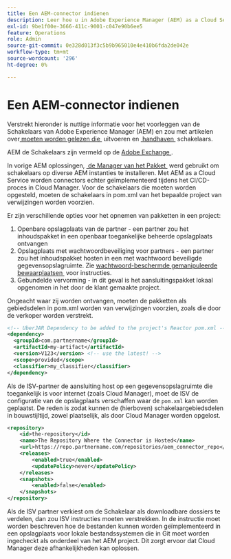 ```yaml
---
title: Een AEM-connector indienen
description: Leer hoe u in Adobe Experience Manager (AEM) as a Cloud Service op de juiste wijze naar connectors kunt verwijzen en deze kunt implementeren.
exl-id: 9be1f00e-3666-411c-9001-c047e90b6ee5
feature: Operations
role: Admin
source-git-commit: 0e328d013f3c5b9b965010e4e410b6fda2de042e
workflow-type: tm+mt
source-wordcount: '296'
ht-degree: 0%

---
```


# Een AEM-connector indienen

Verstrekt hieronder is nuttige informatie voor het voorleggen van de Schakelaars van Adobe Experience Manager (AEM) en zou met artikelen over [&#x200B; moeten worden gelezen die &#x200B;](implement.md) uitvoeren en [&#x200B; handhaven &#x200B;](maintain.md) schakelaars.

AEM de Schakelaars zijn vermeld op de [&#x200B; Adobe Exchange &#x200B;](https://partners.adobe.com/technologyprogram/experiencecloud.html).

In vorige AEM oplossingen, [&#x200B; de Manager van het Pakket &#x200B;](/help/implementing/developing/tools/package-manager.md) werd gebruikt om schakelaars op diverse AEM instanties te installeren. Met AEM as a Cloud Service worden connectors echter geïmplementeerd tijdens het CI/CD-proces in Cloud Manager. Voor de schakelaars die moeten worden opgesteld, moeten de schakelaars in pom.xml van het bepaalde project van verwijzingen worden voorzien.

Er zijn verschillende opties voor het opnemen van pakketten in een project:

1. Openbare opslagplaats van de partner - een partner zou het inhoudspakket in een openbaar toegankelijke beheerde opslagplaats ontvangen
1. Opslagplaats met wachtwoordbeveiliging voor partners - een partner zou het inhoudspakket hosten in een met wachtwoord beveiligde gegevensopslagruimte. Zie [&#x200B; wachtwoord-beschermde gemanipuleerde bewaarplaatsen &#x200B;](https://experienceleague.adobe.com/docs/experience-manager-cloud-service/content/implementing/using-cloud-manager/create-application-project/setting-up-project.html?lang=nl-NL#password-protected-maven-repositories) voor instructies.
1. Gebundelde vervorming - in dit geval is het aansluitingspakket lokaal opgenomen in het door de klant gemaakte project.

Ongeacht waar zij worden ontvangen, moeten de pakketten als gebiedsdelen in pom.xml worden van verwijzingen voorzien, zoals die door de verkoper worden verstrekt.

```xml
<!-- UberJAR Dependency to be added to the project's Reactor pom.xml -->
<dependency>
  <groupId>com.partnername</groupId>
  <artifactId>my-artifact</artifactId>
  <version>V123</version> <!-- use the latest! -->
  <scope>provided</scope>
  <classifier>my_classifier</classifier>
</dependency>
```

Als de ISV-partner de aansluiting host op een gegevensopslagruimte die toegankelijk is voor internet (zoals Cloud Manager), moet de ISV de configuratie van de opslagplaats verschaffen waar de `pom.xml` kan worden geplaatst. De reden is zodat kunnen de (hierboven) schakelaargebiedsdelen in bouwstijltijd, zowel plaatselijk, als door Cloud Manager worden opgelost.

```xml
<repository>
    <id>the-repository</id>
    <name>The Repository Where the Connector is Hosted</name>
    <url>https://repo.partnername.com/repositories/aem_connector_repo</url>
    <releases>
        <enabled>true</enabled>
        <updatePolicy>never</updatePolicy>
    </releases>
    <snapshots>
        <enabled>false</enabled>
    </snapshots>
</repository>
```

Als de ISV partner verkiest om de Schakelaar als downloadbare dossiers te verdelen, dan zou ISV instructies moeten verstrekken. In de instructie moet worden beschreven hoe de bestanden kunnen worden geïmplementeerd in een opslagplaats voor lokale bestandssystemen die in Git moet worden ingecheckt als onderdeel van het AEM project. Dit zorgt ervoor dat Cloud Manager deze afhankelijkheden kan oplossen.
